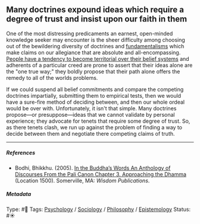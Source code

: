 ## Many doctrines expound ideas which require a degree of trust and insist upon our faith in them

One of the most distressing predicaments an earnest, open-minded knowledge seeker may encounter is the sheer difficulty among choosing out of the bewildering diversity of doctrines and [fundamentalisms](Fundamentalism.md) which make claims on our allegiance that are absolute and all-encompassing. [People have a tendency to become territorial over their belief systems](People%20have%20a%20tendency%20to%20become%20territorial%20over%20their%20belief%20systems.md) and adherents of a particular creed are prone to assert that their ideas alone are the "one true way;" they boldly propose that their path alone offers the remedy to all of the worlds problems. 

If we could suspend all belief commitments and compare the competing doctrines impartially, submitting them to empirical tests, then we would have a sure-fire method of deciding between, and then our whole ordeal would be over with. Unfortunately, it isn't that simple. Many doctrines propose—or presuppose—ideas that we cannot validate by personal experience; they advocate for tenets that require some degree of trust. So, as there tenets clash, we run up against the problem of finding a way to decide between them and negotiate there competing claims of truth.

---

##### References

* Bodhi, Bhikkhu. (2005). [In the Buddha’s Words An Anthology of Discourses From the Pali Canon Chapter 3. Approaching the Dhamma](In%20the%20Buddha%E2%80%99s%20Words%20An%20Anthology%20of%20Discourses%20From%20the%20Pali%20Canon%20Chapter%203.%20Approaching%20the%20Dhamma.md) (Location 1500). Somerville, MA: *Wisdom Publications*.

##### Metadata

Type: #🔴 
Tags: [Psychology](Psychology.md) / [Sociology](Sociology.md) / [Philosophy](Philosophy.md) / [Epistemology](Epistemology.md)
Status: #☀️ 
